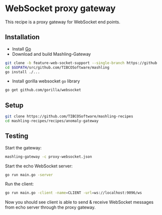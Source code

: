 # WebSocket proxy gateway
This recipe is a proxy gateway for WebSocket end points.

## Installation
* Install [Go](https://golang.org/)
* Download and build Mashling-Gateway

```bash
git clone -b feature-web-socket-support --single-branch https://github.com/TIBCOSoftware/mashling.git $GOPATH/src/github.com/TIBCOSoftware/mashling
cd $GOPATH/src/github.com/TIBCOSoftware/mashling
go install ./...
```
* Install gorilla websocket `go` library
```bash
go get github.com/gorilla/websocket
```

## Setup

```bash
git clone https://github.com/TIBCOSoftware/mashling-recipes
cd mashling-recipes/recipes/anomaly-gateway
```

## Testing

Start the gateway:

```bash
mashling-gateway -c proxy-websocket.json
```

Start the echo WebSocket server:
```bash
go run main.go -server
```

Run the client:
```bash
go run main.go -client -name=CLIENT -url=ws://localhost:9096/ws
```

Now you should see client is able to send & receive WebSocket messages from echo server through the proxy gateway.
